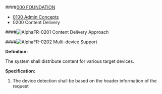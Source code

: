 ####[000 FOUNDATION](https://github.com/massiveart/sulu-docs/tree/master/system-requirements/000-foundation "000 FOUNDATION")

* [0100 Admin Concepts](https://github.com/massiveart/sulu-docs/tree/master/system-requirements/000-foundation/0100_admin-concepts.md "0100 Admin Concepts")
* 0200 Content Delivery

####![Alpha](https://raw.github.com/massiveart/sulu-docs/master/system-requirements/images/alpha.png)FR-0201 Content Delivery Approach

####![Alpha](https://raw.github.com/massiveart/sulu-docs/master/system-requirements/images/alpha.png)FR-0202 Multi-device Support

**Definition:**

The system shall distribute content for various target devices.

**Specification:**

1. The device detection shall be based on the header information of the request

